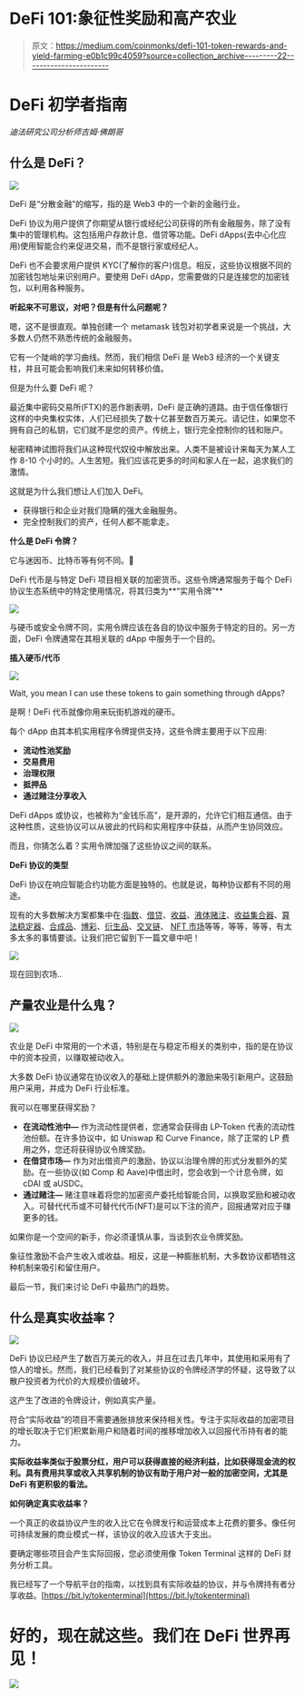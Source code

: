 # DeFi 101:象征性奖励和高产农业

> 原文：<https://medium.com/coinmonks/defi-101-token-rewards-and-yield-farming-e0b1c99c4059?source=collection_archive---------22----------------------->

# DeFi 初学者指南

*迪法研究公司分析师吉姆·佛朗哥*

## **什么是 DeFi？**

![](img/47ed9292a7fd5272106249aae9443517.png)

DeFi 是“分散金融”的缩写，指的是 Web3 中的一个新的金融行业。

DeFi 协议为用户提供了你期望从银行或经纪公司获得的所有金融服务，除了没有集中的管理机构。这包括用户存款计息、借贷等功能。DeFi dApps(去中心化应用)使用智能合约来促进交易，而不是银行家或经纪人。

DeFi 也不会要求用户提供 KYC(了解你的客户)信息。相反，这些协议根据不同的加密钱包地址来识别用户。要使用 DeFi dApp，您需要做的只是连接您的加密钱包，以利用各种服务。

**听起来不可思议，对吧？但是有什么问题呢？**

嗯，这不是很直观。单独创建一个 metamask 钱包对初学者来说是一个挑战，大多数人仍然不熟悉传统的金融服务。

它有一个陡峭的学习曲线。然而，我们相信 DeFi 是 Web3 经济的一个关键支柱，并且可能会影响我们未来如何转移价值。

但是为什么要 DeFi 呢？

最近集中密码交易所(FTX)的恶作剧表明，DeFi 是正确的道路。由于信任像银行这样的中央集权实体，人们已经损失了数十亿甚至数百万美元。请记住，如果您不拥有自己的私钥，它们就不是您的资产。传统上，银行完全控制你的钱和账户。

秘密精神试图将我们从这种现代奴役中解放出来。人类不是被设计来每天为某人工作 8-10 个小时的。人生苦短。我们应该花更多的时间和家人在一起，追求我们的激情。

这就是为什么我们想让人们加入 DeFi。

*   获得银行和企业对我们隐瞒的强大金融服务。
*   完全控制我们的资产，任何人都不能拿走。

**什么是 DeFi 令牌？**

它与迷因币、比特币等有何不同。🤔

DeFi 代币是与特定 DeFi 项目相关联的加密货币。这些令牌通常服务于每个 DeFi 协议生态系统中的特定使用情况，将其归类为**“实用令牌”**

![](img/90bb2b866729d389c1c588bc1b592869.png)

与硬币或安全令牌不同，实用令牌应该在各自的协议中服务于特定的目的。另一方面，DeFi 令牌通常在其相关联的 dApp 中服务于一个目的。

**插入硬币/代币**

![](img/617fce6551c948311b76c6b3ee55c496.png)

Wait, you mean I can use these tokens to gain something through dApps?

是啊！DeFi 代币就像你用来玩街机游戏的硬币。

每个 dApp 由其本机实用程序令牌提供支持，这些令牌主要用于以下应用:

*   **流动性池奖励**
*   **交易费用**
*   **治理权限**
*   **抵押品**
*   **通过赌注分享收入**

DeFi dApps 或协议，也被称为“金钱乐高”，是开源的，允许它们相互通信。由于这种性质，这些协议可以从彼此的代码和实用程序中获益，从而产生协同效应。

而且，你猜怎么着？实用令牌加强了这些协议之间的联系。

**DeFi 协议的类型**

DeFi 协议在响应智能合约功能方面是独特的。也就是说，每种协议都有不同的用途。

现有的大多数解决方案都集中在:[指数](https://defillama.com/protocols/Dexes)、[借贷](https://defillama.com/protocols/Lending)、[收益](https://defillama.com/protocols/Yield)、[液体赌注](https://defillama.com/protocols/Liquid%20Staking)、[收益集合器](https://defillama.com/protocols/Yield%20Aggregator)、[算法稳定器](https://defillama.com/protocols/Algo-Stables)、[合成品](https://defillama.com/protocols/Synthetics)、[博彩](https://defillama.com/protocols/Gaming)、[衍生品](https://defillama.com/protocols/Derivatives)、[交叉链](https://defillama.com/protocols/Cross%20Chain)、 [NFT 市场](https://defillama.com/protocols/NFT%20Marketplace)等等，等等，等等，有太多太多的事情要谈。让我们把它留到下一篇文章中吧！

![](img/e59b4a24de7752369bc763fdd29f4537.png)

现在回到农场..

## 产量农业是什么鬼？

![](img/3ed4939d63197f1b63f520becbba55c6.png)

农业是 DeFi 中常用的一个术语，特别是在与稳定币相关的类别中，指的是在协议中的资本投资，以赚取被动收入。

大多数 DeFi 协议通常在协议收入的基础上提供额外的激励来吸引新用户。这鼓励用户采用，并成为 DeFi 行业标准。

我可以在哪里获得奖励？

*   **在流动性池中—** 作为流动性提供者，您通常会获得由 LP-Token 代表的流动性池份额。在许多协议中，如 Uniswap 和 Curve Finance，除了正常的 LP 费用之外，您还将获得协议令牌奖励。
*   **在借贷市场—** 作为对出借资产的激励，协议以治理令牌的形式分发额外的奖励。在一些协议(如 Comp 和 Aave)中借出时，您会收到一个计息令牌，如 cDAI 或 aUSDC。
*   **通过赌注—** 赌注意味着将您的加密资产委托给智能合同，以换取奖励和被动收入。可替代代币或不可替代代币(NFT)是可以下注的资产，回报通常对应于赚更多的钱。

如果你是一个空间的新手，你必须谨慎从事，当谈到农业令牌奖励。

象征性激励不会产生收入或收益。相反，这是一种膨胀机制，大多数协议都牺牲这种机制来吸引和留住用户。

最后一节，我们来讨论 DeFi 中最热门的趋势。

## 什么是真实收益率？

![](img/893d29ade1b625281c736855fa21b8a0.png)

DeFi 协议已经产生了数百万美元的收入，并且在过去几年中，其使用和采用有了惊人的增长。然而，我们已经看到了对某些协议的令牌经济学的怀疑，这导致了以散户投资者为代价的大规模价值破坏。

这产生了改进的令牌设计，例如真实产量。

符合“实际收益”的项目不需要通胀排放来保持相关性。专注于实际收益的加密项目的增长取决于它们积累新用户和随着时间的推移增加收入以回报代币持有者的能力。

**实际收益率类似于股票分红，用户可以获得直接的经济利益，比如获得现金流的权利。具有费用共享或收入共享机制的协议有助于用户对一般的加密空间，尤其是 DeFi 有更积极的看法。**

**如何确定真实收益率？**

一个真正的收益协议产生的收入比它在令牌发行和运营成本上花费的要多。像任何可持续发展的商业模式一样，该协议的收入应该大于支出。

要确定哪些项目会产生实际回报，您必须使用像 Token Terminal 这样的 DeFi 财务分析工具。

我已经写了一个导航平台的指南，以找到具有实际收益的协议，并与令牌持有者分享收益。[https://bit.ly/tokenterminal](https://bit.ly/tokenterminal)

# 好的，现在就这些。我们在 DeFi 世界再见！

![](img/b82dc4772f9c1b69e22c3bcf78d08239.png)